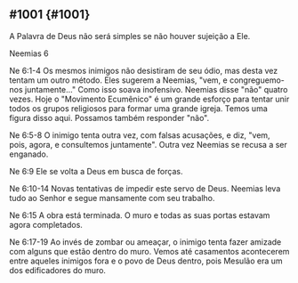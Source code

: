 ## #1001 {#1001}

A Palavra de Deus não será simples se não houver sujeição a Ele.

Neemias 6

Ne 6:1-4 Os mesmos inimigos não desistiram de seu ódio, mas desta vez tentam um outro método. Eles sugerem a Neemias, &quot;vem, e congreguemo-nos juntamente...&quot; Como isso soava inofensivo. Neemias disse &quot;não&quot; quatro vezes. Hoje o &quot;Movimento Ecumênico&quot; é um grande esforço para tentar unir todos os grupos religiosos para formar uma grande igreja. Temos uma figura disso aqui. Possamos também responder &quot;não&quot;.

Ne 6:5-8 O inimigo tenta outra vez, com falsas acusações, e diz, &quot;vem, pois, agora, e consultemos juntamente&quot;. Outra vez Neemias se recusa a ser enganado.

Ne 6:9 Ele se volta a Deus em busca de forças.

Ne 6:10-14 Novas tentativas de impedir este servo de Deus. Neemias leva tudo ao Senhor e segue mansamente com seu trabalho.

Ne 6:15 A obra está terminada. O muro e todas as suas portas estavam agora completados.

Ne 6:17-19 Ao invés de zombar ou ameaçar, o inimigo tenta fazer amizade com alguns que estão dentro do muro. Vemos até casamentos acontecerem entre aqueles inimigos fora e o povo de Deus dentro, pois Mesulão era um dos edificadores do muro.